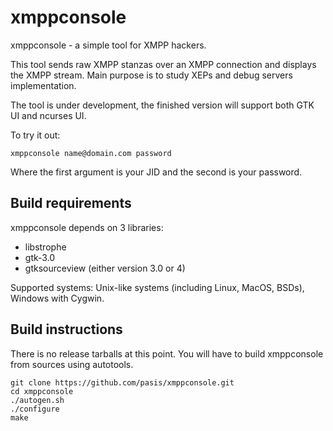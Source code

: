 xmppconsole
===========

xmppconsole - a simple tool for XMPP hackers.

This tool sends raw XMPP stanzas over an XMPP connection and displays the XMPP
stream. Main purpose is to study XEPs and debug servers implementation.

The tool is under development, the finished version will support both GTK UI and
ncurses UI.

To try it out:
```
xmppconsole name@domain.com password
```
Where the first argument is your JID and the second is your password.

Build requirements
------------------

xmppconsole depends on 3 libraries:

* libstrophe
* gtk-3.0
* gtksourceview (either version 3.0 or 4)

Supported systems: Unix-like systems (including Linux, MacOS, BSDs), Windows
with Cygwin.

Build instructions
------------------

There is no release tarballs at this point. You will have to build xmppconsole
from sources using autotools.

```
git clone https://github.com/pasis/xmppconsole.git
cd xmppconsole
./autogen.sh
./configure
make
```
